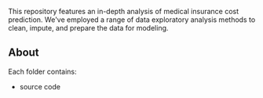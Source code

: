 This repository features an in-depth analysis of medical insurance cost prediction. We've employed a range of data exploratory analysis methods to clean, impute, and prepare the data for modeling.

## About
Each folder contains:
* source code
